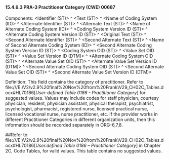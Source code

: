#### 15.4.6.3 PRA-3 Practitioner Category (CWE) 00687

Components: &lt;Identifier (ST)> ^ &lt;Text (ST)> ^ &lt;Name of Coding System (ID)> ^ &lt;Alternate Identifier (ST)> ^ &lt;Alternate Text (ST)> ^ &lt;Name of Alternate Coding System (ID)> ^ &lt;Coding System Version ID (ST)> ^ &lt;Alternate Coding System Version ID (ST)> ^ &lt;Original Text (ST)> ^ &lt;Second Alternate Identifier (ST)> ^ &lt;Second Alternate Text (ST)> ^ &lt;Name of Second Alternate Coding System (ID)> ^ &lt;Second Alternate Coding System Version ID (ST)> ^ &lt;Coding System OID (ST)> ^ &lt;Value Set OID (ST)> ^ &lt;Value Set Version ID (DTM)> ^ &lt;Alternate Coding System OID (ST)> ^ &lt;Alternate Value Set OID (ST)> ^ &lt;Alternate Value Set Version ID (DTM)> ^ &lt;Second Alternate Coding System OID (ST)> ^ &lt;Second Alternate Value Set OID (ST)> ^ &lt;Second Alternate Value Set Version ID (DTM)>

Definition: This field contains the category of practitioner. Refer to file:///E:\V2\v2.9%20final%20Nov%20from%20Frank\V29_CH02C_Tables.docx#HL70186[_User-defined Table 0186 - Practitioner Category_] for suggested values. Values may include codes for staff physician, courtesy physician, resident, physician assistant, physical therapist, psychiatrist, psychologist, pharmacist, registered nurse, licensed practical nurse, licensed vocational nurse, nurse practitioner, etc. If the provider works in different Practitioner Categories in different organization units, then this information should be recorded separately in ORG-6,7,8.

##Refer to file:///E:\V2\v2.9%20final%20Nov%20from%20Frank\V29_CH02C_Tables.docx#HL70186[_User.defined Table 0186 – Practitioner Category_] in Chapter 2C, Code Tables, for valid values. This table contains no suggested values.
